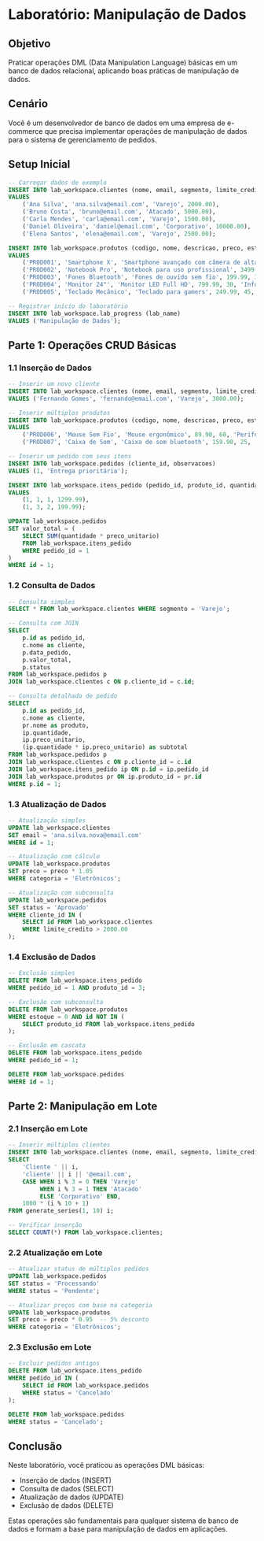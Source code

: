 # Laboratório: Manipulação de Dados

## Objetivo
Praticar operações DML (Data Manipulation Language) básicas em um banco de dados relacional, aplicando boas práticas de manipulação de dados.

## Cenário
Você é um desenvolvedor de banco de dados em uma empresa de e-commerce que precisa implementar operações de manipulação de dados para o sistema de gerenciamento de pedidos.

## Setup Inicial

```sql
-- Carregar dados de exemplo
INSERT INTO lab_workspace.clientes (nome, email, segmento, limite_credito)
VALUES 
    ('Ana Silva', 'ana.silva@email.com', 'Varejo', 2000.00),
    ('Bruno Costa', 'bruno@email.com', 'Atacado', 5000.00),
    ('Carla Mendes', 'carla@email.com', 'Varejo', 1500.00),
    ('Daniel Oliveira', 'daniel@email.com', 'Corporativo', 10000.00),
    ('Elena Santos', 'elena@email.com', 'Varejo', 2500.00);

INSERT INTO lab_workspace.produtos (codigo, nome, descricao, preco, estoque, categoria)
VALUES 
    ('PROD001', 'Smartphone X', 'Smartphone avançado com câmera de alta resolução', 1299.99, 50, 'Eletrônicos'),
    ('PROD002', 'Notebook Pro', 'Notebook para uso profissional', 3499.99, 20, 'Informática'),
    ('PROD003', 'Fones Bluetooth', 'Fones de ouvido sem fio', 199.99, 100, 'Acessórios'),
    ('PROD004', 'Monitor 24"', 'Monitor LED Full HD', 799.99, 30, 'Informática'),
    ('PROD005', 'Teclado Mecânico', 'Teclado para gamers', 249.99, 45, 'Periféricos');

-- Registrar início do laboratório
INSERT INTO lab_workspace.lab_progress (lab_name)
VALUES ('Manipulação de Dados');
```

## Parte 1: Operações CRUD Básicas

### 1.1 Inserção de Dados

```sql
-- Inserir um novo cliente
INSERT INTO lab_workspace.clientes (nome, email, segmento, limite_credito)
VALUES ('Fernando Gomes', 'fernando@email.com', 'Varejo', 3000.00);

-- Inserir múltiplos produtos
INSERT INTO lab_workspace.produtos (codigo, nome, descricao, preco, estoque, categoria)
VALUES 
    ('PROD006', 'Mouse Sem Fio', 'Mouse ergonômico', 89.90, 60, 'Periféricos'),
    ('PROD007', 'Caixa de Som', 'Caixa de som bluetooth', 159.90, 25, 'Acessórios');

-- Inserir um pedido com seus itens
INSERT INTO lab_workspace.pedidos (cliente_id, observacoes)
VALUES (1, 'Entrega prioritária');

INSERT INTO lab_workspace.itens_pedido (pedido_id, produto_id, quantidade, preco_unitario)
VALUES 
    (1, 1, 1, 1299.99),
    (1, 3, 2, 199.99);

UPDATE lab_workspace.pedidos
SET valor_total = (
    SELECT SUM(quantidade * preco_unitario)
    FROM lab_workspace.itens_pedido
    WHERE pedido_id = 1
)
WHERE id = 1;
```

### 1.2 Consulta de Dados

```sql
-- Consulta simples
SELECT * FROM lab_workspace.clientes WHERE segmento = 'Varejo';

-- Consulta com JOIN
SELECT 
    p.id as pedido_id,
    c.nome as cliente,
    p.data_pedido,
    p.valor_total,
    p.status
FROM lab_workspace.pedidos p
JOIN lab_workspace.clientes c ON p.cliente_id = c.id;

-- Consulta detalhada de pedido
SELECT 
    p.id as pedido_id,
    c.nome as cliente,
    pr.nome as produto,
    ip.quantidade,
    ip.preco_unitario,
    (ip.quantidade * ip.preco_unitario) as subtotal
FROM lab_workspace.pedidos p
JOIN lab_workspace.clientes c ON p.cliente_id = c.id
JOIN lab_workspace.itens_pedido ip ON p.id = ip.pedido_id
JOIN lab_workspace.produtos pr ON ip.produto_id = pr.id
WHERE p.id = 1;
```

### 1.3 Atualização de Dados

```sql
-- Atualização simples
UPDATE lab_workspace.clientes
SET email = 'ana.silva.nova@email.com'
WHERE id = 1;

-- Atualização com cálculo
UPDATE lab_workspace.produtos
SET preco = preco * 1.05
WHERE categoria = 'Eletrônicos';

-- Atualização com subconsulta
UPDATE lab_workspace.pedidos
SET status = 'Aprovado'
WHERE cliente_id IN (
    SELECT id FROM lab_workspace.clientes
    WHERE limite_credito > 2000.00
);
```

### 1.4 Exclusão de Dados

```sql
-- Exclusão simples
DELETE FROM lab_workspace.itens_pedido
WHERE pedido_id = 1 AND produto_id = 3;

-- Exclusão com subconsulta
DELETE FROM lab_workspace.produtos
WHERE estoque = 0 AND id NOT IN (
    SELECT produto_id FROM lab_workspace.itens_pedido
);

-- Exclusão em cascata
DELETE FROM lab_workspace.itens_pedido
WHERE pedido_id = 1;

DELETE FROM lab_workspace.pedidos
WHERE id = 1;
```

## Parte 2: Manipulação em Lote

### 2.1 Inserção em Lote

```sql
-- Inserir múltiplos clientes
INSERT INTO lab_workspace.clientes (nome, email, segmento, limite_credito)
SELECT 
    'Cliente ' || i,
    'cliente' || i || '@email.com',
    CASE WHEN i % 3 = 0 THEN 'Varejo' 
         WHEN i % 3 = 1 THEN 'Atacado' 
         ELSE 'Corporativo' END,
    1000 * (i % 10 + 1)
FROM generate_series(1, 10) i;

-- Verificar inserção
SELECT COUNT(*) FROM lab_workspace.clientes;
```

### 2.2 Atualização em Lote

```sql
-- Atualizar status de múltiplos pedidos
UPDATE lab_workspace.pedidos
SET status = 'Processando'
WHERE status = 'Pendente';

-- Atualizar preços com base na categoria
UPDATE lab_workspace.produtos
SET preco = preco * 0.95  -- 5% desconto
WHERE categoria = 'Eletrônicos';
```

### 2.3 Exclusão em Lote

```sql
-- Excluir pedidos antigos
DELETE FROM lab_workspace.itens_pedido
WHERE pedido_id IN (
    SELECT id FROM lab_workspace.pedidos
    WHERE status = 'Cancelado'
);

DELETE FROM lab_workspace.pedidos
WHERE status = 'Cancelado';
```

## Conclusão

Neste laboratório, você praticou as operações DML básicas:

- Inserção de dados (INSERT)
- Consulta de dados (SELECT)
- Atualização de dados (UPDATE)
- Exclusão de dados (DELETE)

Estas operações são fundamentais para qualquer sistema de banco de dados e formam a base para manipulação de dados em aplicações.

